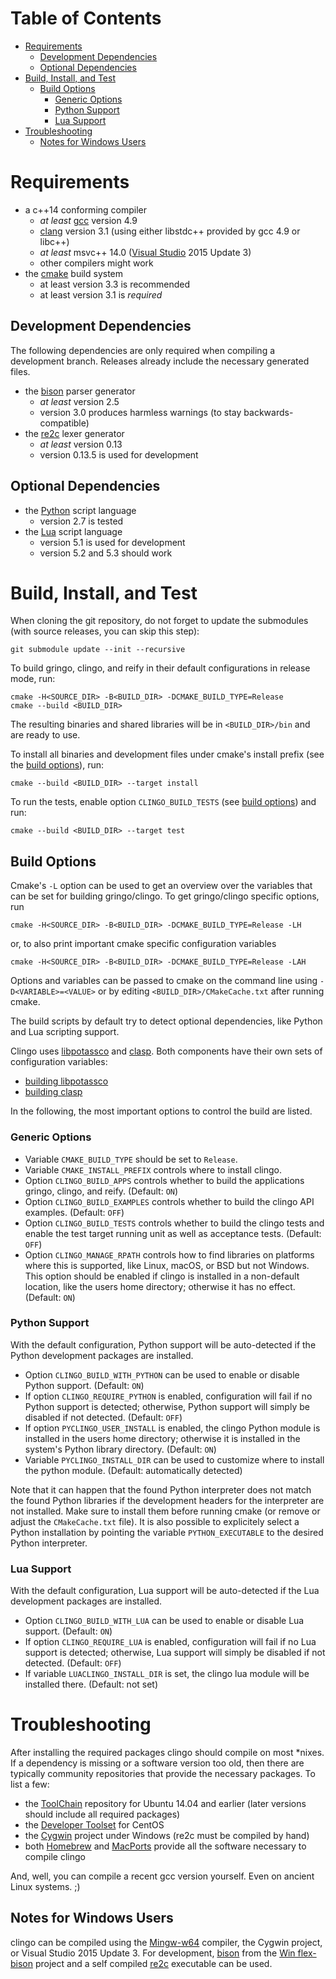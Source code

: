 # Table of Contents

- [Requirements](#requirements)
  - [Development Dependencies](#development-dependencies)
  - [Optional Dependencies](#optional-dependencies)
- [Build, Install, and Test](#build-install-and-test)
  - [Build Options](#build-options)
    - [Generic Options](#generic-options)
    - [Python Support](#python-support)
    - [Lua Support](#lua-support)
- [Troubleshooting](#troubleshooting)
  - [Notes for Windows Users](#notes-for-windows-users)

# Requirements

- a c++14 conforming compiler
  - *at least* [gcc](https://gcc.gnu.org/) version 4.9
  - [clang](http://clang.llvm.org/) version 3.1 (using either libstdc++
    provided by gcc 4.9 or libc++)
  - *at least* msvc++ 14.0 ([Visual Studio](https://www.visualstudio.com/) 2015
    Update 3)
  - other compilers might work
- the [cmake](https://www.cmake.org/) build system
  - at least version 3.3 is recommended
  - at least version 3.1 is *required*

## Development Dependencies

The following dependencies are only required when compiling a development
branch. Releases already include the necessary generated files.

- the [bison](https://www.gnu.org/software/bison/) parser generator
  - *at least* version 2.5
  - version 3.0 produces harmless warnings
    (to stay backwards-compatible)
- the [re2c]() lexer generator
  - *at least* version 0.13
  - version 0.13.5 is used for development

## Optional Dependencies

- the [Python](https://www.python.org/) script language
  - version 2.7 is tested
- the [Lua](https://www.lua.org/) script language
  - version 5.1 is used for development
  - version 5.2 and 5.3 should work

# Build, Install, and Test

When cloning the git repository, do not forget to update the submodules (with
source releases, you can skip this step):

    git submodule update --init --recursive

To build gringo, clingo, and reify in their default configurations in release
mode, run:

    cmake -H<SOURCE_DIR> -B<BUILD_DIR> -DCMAKE_BUILD_TYPE=Release
    cmake --build <BUILD_DIR>

The resulting binaries and shared libraries will be in `<BUILD_DIR>/bin` and
are ready to use.

To install all binaries and development files under cmake's install
prefix (see the [build options](#build-options)), run:

    cmake --build <BUILD_DIR> --target install

To run the tests, enable option `CLINGO_BUILD_TESTS` (see [build
options](#build-options)) and run:

    cmake --build <BUILD_DIR> --target test

## Build Options

Cmake's `-L` option can be used to get an overview over the variables that can
be set for building gringo/clingo. To get gringo/clingo specific options, run

    cmake -H<SOURCE_DIR> -B<BUILD_DIR> -DCMAKE_BUILD_TYPE=Release -LH
    
or, to also print important cmake specific configuration variables

    cmake -H<SOURCE_DIR> -B<BUILD_DIR> -DCMAKE_BUILD_TYPE=Release -LAH

Options and variables can be passed to
cmake on the command line using `-D<VARIABLE>=<VALUE>` or by editing
`<BUILD_DIR>/CMakeCache.txt` after running cmake.

The build scripts by default try to detect optional dependencies, like Python
and Lua scripting support.

Clingo uses [libpotassco](https://github.com/potassco/libpotassco) and
[clasp](https://github.com/potassco/potassco).  Both components have their own
sets of configuration variables:
- [building libpotassco](https://github.com/potassco/libpotassco#installation)
- [building clasp](https://github.com/potassco/clasp#building--installing)

In the following, the most important options to control the build are listed.

### Generic Options

- Variable `CMAKE_BUILD_TYPE` should be set to `Release`.
- Variable `CMAKE_INSTALL_PREFIX` controls where to install clingo.
- Option `CLINGO_BUILD_APPS` controls whether to build the applications gringo,
  clingo, and reify.
  (Default: `ON`)
- Option `CLINGO_BUILD_EXAMPLES` controls whether to build the clingo API
  examples.
  (Default: `OFF`)
- Option `CLINGO_BUILD_TESTS` controls whether to build the clingo tests and
  enable the test target running unit as well as acceptance tests.
  (Default: `OFF`)
- Option `CLINGO_MANAGE_RPATH` controls how to find libraries on platforms
  where this is supported, like Linux, macOS, or BSD but not Windows. This
  option should be enabled if clingo is installed in a non-default location,
  like the users home directory; otherwise it has no effect.
  (Default: `ON`)

### Python Support

With the default configuration, Python support will be auto-detected if the
Python development packages are installed.

- Option `CLINGO_BUILD_WITH_PYTHON` can be used to enable or disable Python
  support.
  (Default: `ON`)
- If option `CLINGO_REQUIRE_PYTHON` is enabled, configuration will fail if no
  Python support is detected; otherwise, Python support will simply be disabled
  if not detected.
  (Default: `OFF`)
- If option `PYCLINGO_USER_INSTALL` is enabled, the clingo Python module is
  installed in the users home directory; otherwise it is installed in the
  system's Python library directory.
  (Default: `ON`)
- Variable `PYCLINGO_INSTALL_DIR` can be used to customize where to install the
  python module.
  (Default: automatically detected)

Note that it can happen that the found Python interpreter does not match the
found Python libraries if the development headers for the interpreter are not
installed. Make sure to install them before running cmake (or remove or adjust
the `CMakeCache.txt` file). It is also possible to explicitely select a Python
installation by pointing the variable `PYTHON_EXECUTABLE` to the desired Python
interpreter.

### Lua Support

With the default configuration, Lua support will be auto-detected if the Lua
development packages are installed.

- Option `CLINGO_BUILD_WITH_LUA` can be used to enable or disable Lua support.
  (Default: `ON`)
- If option `CLINGO_REQUIRE_LUA` is enabled, configuration will fail if no Lua
  support is detected; otherwise, Lua support will simply be disabled if not
  detected. (Default: `OFF`)
- If variable `LUACLINGO_INSTALL_DIR` is set, the clingo lua module will be
  installed there.
  (Default: not set)

# Troubleshooting

After installing the required packages clingo should compile on most \*nixes.
If a dependency is missing or a software version too old, then there are
typically community repositories that provide the necessary packages. To list a
few:
- the [ToolChain](https://wiki.ubuntu.com/ToolChain) repository for Ubuntu
  14.04 and earlier (later versions should include all required packages)
- the [Developer
  Toolset](https://wiki.centos.org/SpecialInterestGroup/SCLo/CollectionsList)
  for CentOS
- the [Cygwin](http://cygwin.org) project under Windows (re2c must be compiled
  by hand)
- both [Homebrew](https://brew.sh/) and [MacPorts](https://www.macports.org/)
  provide all the software necessary to compile clingo

And, well, you can compile a recent gcc version yourself. Even on ancient Linux
systems. ;)

## Notes for Windows Users

clingo can be compiled using the
[Mingw-w64](https://mingw-w64.sourceforge.net/) compiler, the Cygwin project,
or Visual Studio 2015 Update 3. For development,
[bison](http://cs.uni-potsdam.de/~kaminski/win_flex_bison-latest.zip) from the
[Win flex-bison](https://sourceforge.net/projects/winflexbison/) project and a
self compiled [re2c](http://cs.uni-potsdam.de/~kaminski/re2c.exe) executable
can be used.
